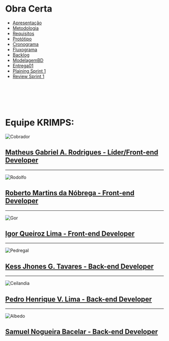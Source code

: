 # Obra Certa
<link rel="stylesheet" href="./styles.css">

- [Apresentação](/Apresentacao.MD)
- [Metodologia](/Metodologia.MD)
- [Requisitos](/Requisitos.MD)
- [Protótipo](/Prototipo.MD)
- [Cronograma](/Cronograma.MD)
- [Fluxograma](/Fluxograma.MD)
- [Backlog](/Backlog.MD)
- [ModelagemBD](/DER-DLD.MD)
- [Entrega01](/Entrega01.MD)
- [Plaining Sprint 1](/Plaining_Sprint1.MD)
- [Review Sprint 1](/Review01.MD)



<br/>
<br/>
<br/>
<br/>



# Equipe KRIMPS:


![Cobrador](https://avatars1.githubusercontent.com/u/36316726?s=400&u=293f50e2555813c6df20f6b10a2b848844c0c479&v=4)
## [Matheus Gabriel A. Rodrigues - Líder/Front-end Developer](https://github.com/Matheus73)

----

![Rodolfo](https://avatars0.githubusercontent.com/u/50925505?s=460&u=63e5e3825b29eff21ea85bdde68f8b16f5f4f861&v=4)
## [Roberto Martins da Nóbrega - Front-end Developer](https://github.com/Sayuck)

-------

![Gor](https://avatars2.githubusercontent.com/u/30667234?s=400&u=004a90f1b8d96bb09e8f4f3ad65bf43d22b9eab6&v=4)
## [Igor Queiroz Lima - Front-end Developer](https://github.com/igorq937)

------

![Pedregal](https://avatars1.githubusercontent.com/u/49600484?s=400&u=ad5d9200becfdaf0208f6ad33d49ecd728248367&v=4)
## [Kess Jhones G. Tavares - Back-end Developer](https://github.com/kessJhones)

--------

![Ceilandia](https://avatars0.githubusercontent.com/u/58883144?s=400&u=69ecbaba771b228c9d4cb5a9dfdb4de47ca79867&v=4)
## [Pedro Henrique V. Lima - Back-end Developer](https://github.com/Pedrok99)

--------

![Albedo](https://avatars2.githubusercontent.com/u/48574832?s=400&u=8b8764d9f5e2c24044e989ae7fa964d60e06fb96&v=4)
## [Samuel Nogueira Bacelar - Back-end Developer](https://github.com/SamuelNoB) 
